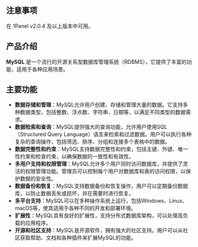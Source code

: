 ## 注意事项

在 1Panel v2.0.4 及以上版本中可用。

## 产品介绍

**MySQL** 是一个流行的开源关系型数据库管理系统（RDBMS），它提供了丰富的功能，适用于各种应用场景。

## 主要功能

- **数据存储和管理**：MySQL允许用户创建、存储和管理大量的数据。它支持多种数据类型，包括整数、浮点数、字符串、日期等，以满足不同类型的数据需求。
- **数据检索和查询**：MySQL提供强大的查询功能，允许用户使用SQL（Structured Query Language）语言来检索和过滤数据。用户可以执行各种复杂的查询操作，包括筛选、排序、分组和连接多个表格中的数据。
- **数据完整性和约束**：MySQL支持数据完整性和约束，包括主键、外键、唯一性约束和检查约束，以确保数据的一致性和有效性。
- **多用户支持和权限管理**：MySQL允许多个用户同时访问数据库，并提供了灵活的权限管理功能。管理员可以控制每个用户对数据库和表的访问权限，以保护数据的安全性。
- **数据备份和恢复**：MySQL支持数据备份和恢复操作，用户可以定期备份数据库，以防止数据丢失或损坏，并在需要时进行恢复。
- **多平台支持**：MySQL可以在多种操作系统上运行，包括Windows、Linux、macOS等，使其适用于各种不同的开发和部署环境。
- **扩展性**：MySQL具有良好的扩展性，支持分布式数据库架构，可以处理高负载的应用程序。
- **开源和社区支持**：MySQL是开源软件，拥有强大的社区支持。用户可以从社区获取帮助、文档和各种插件来扩展MySQL的功能。
